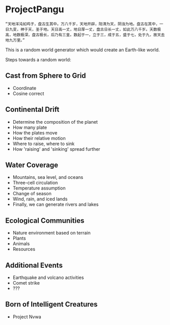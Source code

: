 # ProjectPangu
```
“天地浑沌如鸡子，盘古生其中。万八千岁，天地开辟，阳清为天，阴浊为地。盘古在其中，一日九变，神于天，圣于地。天日高一丈，地日厚一丈，盘古日长一丈，如此万八千岁。天数极高，地数极深，盘古极长，后乃有三皇。数起于一，立于三，成于五，盛于七，处于九，故天去地九万里。”
```

This is a random world generator which would create an Earth-like world.

Steps towards a random world:

## Cast from Sphere to Grid
- Coordinate
- Cosine correct

## Continental Drift
- Determine the composition of the planet
- How many plate
- How the plates move
- How their relative motion
- Where to raise, where to sink
- How 'raising' and 'sinking' spread further

## Water Coverage
- Mountains, sea level, and oceans
- Three-cell circulation
- Temperature assumption
- Change of season
- Wind, rain, and iced lands
- Finally, we can generate rivers and lakes

## Ecological Communities
- Nature environment based on terrain
- Plants
- Animals
- Resources

## Additional Events
- Earthquake and volcano activities
- Comet strike
- ???

## Born of Intelligent Creatures
- Project Nvwa

